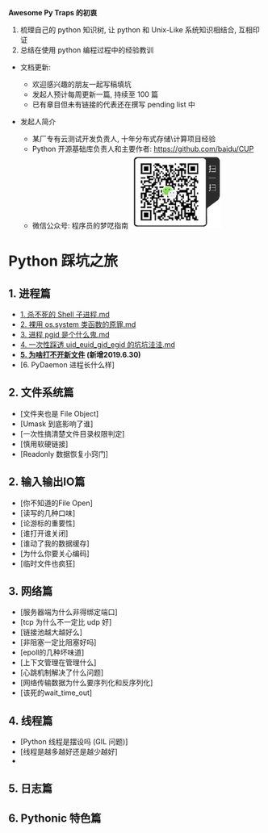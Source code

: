 **Awesome Py Traps 的初衷**
1. 梳理自己的 python 知识树, 让 python 和 Unix-Like 系统知识相结合, 互相印证 
2. 总结在使用 python 编程过程中的经验教训


- 文档更新:
  - 欢迎感兴趣的朋友一起写稿填坑
  - 发起人预计每周更新一篇, 持续至 100 篇
  - 已有章目但未有链接的代表还在撰写 pending list 中

- 发起人简介
  - 某厂专有云测试开发负责人, 十年分布式存储\计算项目经验
  - Python 开源基础库负责人和主要作者: https://github.com/baidu/CUP
  - 微信公众号: 程序员的梦呓指南 ![](weixin_nosign.png)


# Python 踩坑之旅

## 1. 进程篇

- [1. 杀不死的 Shell 子进程.md](./1_process/其一杀不死的shell子进程.md)
- [2. 裸用 os.system 类函数的原罪.md](./1_process/其二裸用类os.system函数的原罪.md)
- [3. 进程 pgid 是个什么鬼.md](./1_process/其三pgid是个什么鬼.md)
- [4. 一次性踩透 uid_euid_gid_egid 的坑坑洼洼.md](./1_process/其四一次性踩透uid_euid_gid_egid的坑坑洼洼.md)
- **[5. 为啥打不开新文件](./1_process/其五为啥打不开新文件.md) (新增2019.6.30)**
- [6. PyDaemon 进程长什么样]

## 2. 文件系统篇

- [文件夹也是 File Object]
- [Umask 到底影响了谁]
- [一次性搞清楚文件目录权限判定]
- [慎用软硬链接]
- [Readonly 数据恢复小窍门]


## 2. 输入输出IO篇

- [你不知道的File Open]
- [读写的几种口味]
- [论游标的重要性]
- [谁打开谁关闭]
- [谁动了我的数据缓存]
- [为什么你要关心编码]
- [临时文件也疯狂]

## 3. 网络篇

- [服务器端为什么非得绑定端口]
- [tcp 为什么不一定比 udp 好]
- [链接池越大越好么]
- [非阻塞一定比阻塞好吗]
- [epoll的几种坏味道]
- [上下文管理在管理什么]
- [心跳机制解决了什么问题]
- [网络传输数据为什么要序列化和反序列化]
- [该死的wait_time_out]

## 4. 线程篇

- [Python 线程是摆设吗 (GIL 问题)]
- [线程是越多越好还是越少越好]
- 

## 5. 日志篇

## 6. Pythonic 特色篇
